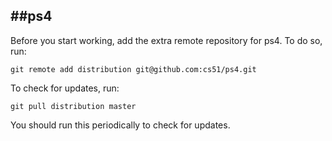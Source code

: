 
##ps4
-----
Before you start working, add the extra remote repository for ps4. To do so, run:

`git remote add distribution git@github.com:cs51/ps4.git`

To check for updates, run:

`git pull distribution master`

You should run this periodically to check for updates.
